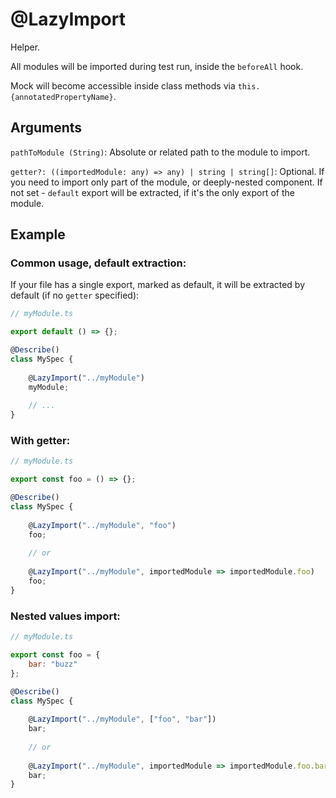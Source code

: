 # @LazyImport

Helper.

All modules will be imported during test run, inside the `beforeAll` hook.

Mock will become accessible inside class methods via `this.{annotatedPropertyName}`.

## Arguments

`pathToModule (String)`: Absolute or related path to the module to import.

`getter?: ((importedModule: any) => any) | string | string[]`: Optional. If you need to import only part of the module, or deeply-nested component. If not set - `default` export will be extracted, if it's the only export of the module.

## Example

### Common usage, default extraction:

If your file has a single export, marked as default, it will be extracted by default (if no `getter` specified):

```javascript
// myModule.ts

export default () => {};
```

```javascript
@Describe()
class MySpec {
    
    @LazyImport("../myModule")
    myModule;
  
    // ...
}
```

### With getter:

```javascript
// myModule.ts

export const foo = () => {};
```

```javascript
@Describe()
class MySpec {
    
    @LazyImport("../myModule", "foo")
    foo;
  
    // or
    
    @LazyImport("../myModule", importedModule => importedModule.foo)
    foo;
}
```

### Nested values import:

```javascript
// myModule.ts

export const foo = {
    bar: "buzz"
};
```

```javascript
@Describe()
class MySpec {
    
    @LazyImport("../myModule", ["foo", "bar"])
    bar;
  
    // or
    
    @LazyImport("../myModule", importedModule => importedModule.foo.bar)
    bar;
}
```
